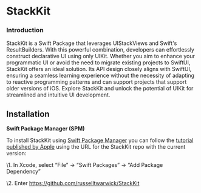 # StackKit

### Introduction

StackKit is a Swift Package that leverages UIStackViews and Swift's ResultBuilders. With this powerful combination, developers can effortlessly construct declarative UI using only UIKit. Whether you aim to enhance your programmatic UI or avoid the need to migrate existing projects to SwiftUI, StackKit offers an ideal solution. Its API design closely aligns with SwiftUI, ensuring a seamless learning experience without the necessity of adapting to reactive programming patterns and can support projects that support older versions of iOS. Explore StackKit and unlock the potential of UIKit for streamlined and intuitive UI development.

## Installation

**Swift Package Manager (SPM)**

To install StackKit using [Swift Package Manager](https://github.com/apple/swift-package-manager) you can follow the [tutorial published by Apple](https://developer.apple.com/documentation/xcode/adding_package_dependencies_to_your_app) using the URL for the StackKit repo with the current version:

\1. In Xcode, select “File” → “Swift Packages” → “Add Package Dependency”

\2. Enter https://github.com/russelltwarwick/StackKit
